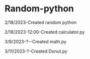 # Random-python
2/18/2023-Created random python

2/18/2023-12:00-Created calculator.py

3/9/2023-?--Created math.py

3/11/2023-?-Created Donut.py